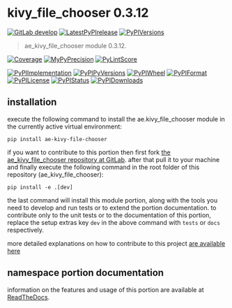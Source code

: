 <!-- THIS FILE IS EXCLUSIVELY MAINTAINED by the project ae.ae V0.3.95 -->
<!-- THIS FILE IS EXCLUSIVELY MAINTAINED by the project aedev.tpl_namespace_root V0.3.14 -->
# kivy_file_chooser 0.3.12

[![GitLab develop](https://img.shields.io/gitlab/pipeline/ae-group/ae_kivy_file_chooser/develop?logo=python)](
    https://gitlab.com/ae-group/ae_kivy_file_chooser)
[![LatestPyPIrelease](
    https://img.shields.io/gitlab/pipeline/ae-group/ae_kivy_file_chooser/release0.3.11?logo=python)](
    https://gitlab.com/ae-group/ae_kivy_file_chooser/-/tree/release0.3.11)
[![PyPIVersions](https://img.shields.io/pypi/v/ae_kivy_file_chooser)](
    https://pypi.org/project/ae-kivy-file-chooser/#history)

>ae_kivy_file_chooser module 0.3.12.

[![Coverage](https://ae-group.gitlab.io/ae_kivy_file_chooser/coverage.svg)](
    https://ae-group.gitlab.io/ae_kivy_file_chooser/coverage/index.html)
[![MyPyPrecision](https://ae-group.gitlab.io/ae_kivy_file_chooser/mypy.svg)](
    https://ae-group.gitlab.io/ae_kivy_file_chooser/lineprecision.txt)
[![PyLintScore](https://ae-group.gitlab.io/ae_kivy_file_chooser/pylint.svg)](
    https://ae-group.gitlab.io/ae_kivy_file_chooser/pylint.log)

[![PyPIImplementation](https://img.shields.io/pypi/implementation/ae_kivy_file_chooser)](
    https://gitlab.com/ae-group/ae_kivy_file_chooser/)
[![PyPIPyVersions](https://img.shields.io/pypi/pyversions/ae_kivy_file_chooser)](
    https://gitlab.com/ae-group/ae_kivy_file_chooser/)
[![PyPIWheel](https://img.shields.io/pypi/wheel/ae_kivy_file_chooser)](
    https://gitlab.com/ae-group/ae_kivy_file_chooser/)
[![PyPIFormat](https://img.shields.io/pypi/format/ae_kivy_file_chooser)](
    https://pypi.org/project/ae-kivy-file-chooser/)
[![PyPILicense](https://img.shields.io/pypi/l/ae_kivy_file_chooser)](
    https://gitlab.com/ae-group/ae_kivy_file_chooser/-/blob/develop/LICENSE.md)
[![PyPIStatus](https://img.shields.io/pypi/status/ae_kivy_file_chooser)](
    https://libraries.io/pypi/ae-kivy-file-chooser)
[![PyPIDownloads](https://img.shields.io/pypi/dm/ae_kivy_file_chooser)](
    https://pypi.org/project/ae-kivy-file-chooser/#files)


## installation


execute the following command to install the
ae.kivy_file_chooser module
in the currently active virtual environment:
 
```shell script
pip install ae-kivy-file-chooser
```

if you want to contribute to this portion then first fork
[the ae_kivy_file_chooser repository at GitLab](
https://gitlab.com/ae-group/ae_kivy_file_chooser "ae.kivy_file_chooser code repository").
after that pull it to your machine and finally execute the
following command in the root folder of this repository
(ae_kivy_file_chooser):

```shell script
pip install -e .[dev]
```

the last command will install this module portion, along with the tools you need
to develop and run tests or to extend the portion documentation. to contribute only to the unit tests or to the
documentation of this portion, replace the setup extras key `dev` in the above command with `tests` or `docs`
respectively.

more detailed explanations on how to contribute to this project
[are available here](
https://gitlab.com/ae-group/ae_kivy_file_chooser/-/blob/develop/CONTRIBUTING.rst)


## namespace portion documentation

information on the features and usage of this portion are available at
[ReadTheDocs](
https://ae.readthedocs.io/en/latest/_autosummary/ae.kivy_file_chooser.html
"ae_kivy_file_chooser documentation").
